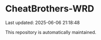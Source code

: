 # CheatBrothers-WRD

Last updated: 2025-06-06 21:18:48

This repository is automatically maintained.
